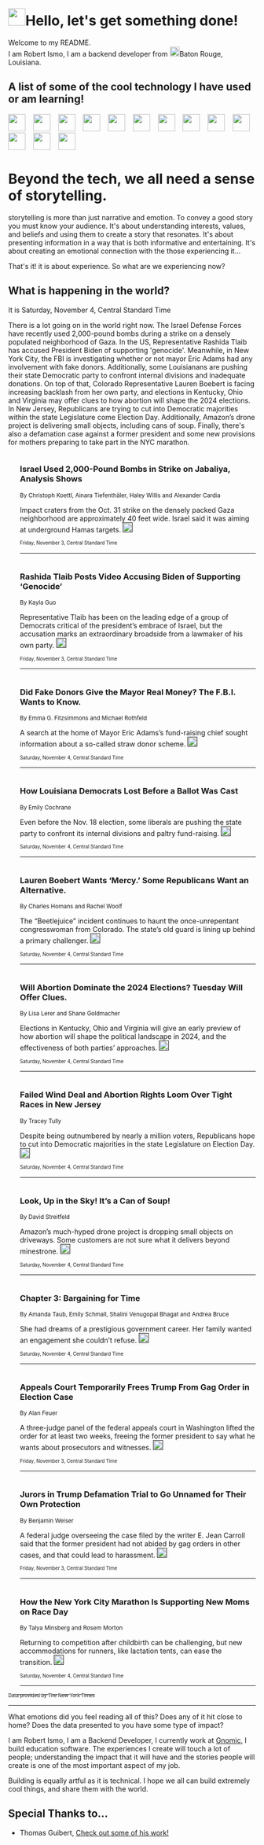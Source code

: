 <h1><img src="https://emojis.slackmojis.com/emojis/images/1643514375/3493/hot-coffee.gif?1643514375" width="35"/>Hello, let's get something done!</h1>

<p>Welcome to my README.<br/>
I am Robert Ismo, I am a backend developer from <img src="https://emojis.slackmojis.com/emojis/images/1638395689/50435/moulin_rouge.png?1638395689" width="20"/>Baton Rouge, Louisiana.</p>
<h2>A list of some of the cool technology I have used or am learning!</h2>
<p>
<img src="https://emojis.slackmojis.com/emojis/images/1643516091/21142/meow_bongotap.gif?1643516091" width="35" alt="">
<img src="https://img.shields.io/badge/Favorite%20Frontend%20Framework-SvelteKit-f83903" alt="">
<img src="https://img.shields.io/badge/Second%20Favorite-Vue-40b581" alt="">
<img src="https://img.shields.io/badge/Most%20Used%20Runtime-Nodejs-78b061" alt="">
<img src="https://emojis.slackmojis.com/emojis/images/1643517416/34482/fire.gif?1643517416" width="35" alt="">
<img src="https://img.shields.io/badge/Javascript%20But%20Better-Typescript-0078ca" alt="">
<img src="https://img.shields.io/badge/Favorite%20Language-Elixir-3e244d" alt="">
<img src="https://img.shields.io/badge/Containerize%20Everything-Docker-6ac9ef" alt="">
<img src="https://emojis.slackmojis.com/emojis/images/1643514596/5999/meow_party.gif?1643514596" width="35" alt="">
<img src="https://img.shields.io/badge/API%20Love%20Language-Graphql-de32a5" alt="">
<img src="https://img.shields.io/badge/Our%20Favorite%20Version%20Controller-Git-e94f33" alt="">
<img src="https://img.shields.io/badge/Favorite%20Database-Redis-d42d1d" alt="">
<img src="https://emojis.slackmojis.com/emojis/images/1643514559/5584/deployparrot.gif?1643514559" width="35" alt="">
<img src="https://img.shields.io/badge/Container%20Interstate-RabbitMQ-f66200" alt="">
<img src="https://img.shields.io/badge/Gotta%20Learn-Kubernetes-316adf" alt="">
<img src="https://img.shields.io/badge/Really%20Mature%20Now-WASM-654fef" alt="">
<img src="https://emojis.slackmojis.com/emojis/images/1666642497/61942/dance_vibe.gif?1666642497" width="35" alt="">
<img src="https://img.shields.io/badge/For%20My%20M1-ARM64-657d96" alt="">
<img src="https://img.shields.io/badge/Loving%20This%20So%20Much-TailwindCSS-17bcb5" alt="">
<img src="https://img.shields.io/badge/Cool%20Build%20Tool-Vite-f9cb24" alt="">
<img src="https://emojis.slackmojis.com/emojis/images/1669231376/62819/working-on-it.gif?1669231376" width="35" alt="">
<img src="https://img.shields.io/badge/Fun%20and%20Easy%20Database-MongoDB-5f8c49" alt="">
<img src="https://img.shields.io/badge/JS%20Life%20Support-NPM-c73737" alt="">
<img src="https://img.shields.io/badge/I%20Liked%20It-DynamoDB-0073b9" alt="">
<img src="https://emojis.slackmojis.com/emojis/images/1643514045/46/question.gif?1643514045" width="35" alt="">
<img src="https://img.shields.io/badge/cool-React-60d6f9" alt="">
<img src="https://img.shields.io/badge/Future%20Big%20Project-Lambda-f37e00" alt="">
<img src="https://img.shields.io/badge/NPM%20But%20Better-PNPM-f1aa07" alt="">
<img src="https://emojis.slackmojis.com/emojis/images/1643514943/9662/fbwow.gif?1643514943" width="35" alt="">
<img src="https://img.shields.io/badge/First%20Language-C-662079" alt="">
<img src="https://img.shields.io/badge/Where%20I%20Deploy%20Frontend-Vercel-000000" alt="">
<img src="https://img.shields.io/badge/Who%20Does%20not%20Want%20an%20App-Swift-f9492a" alt="">
<img src="https://emojis.slackmojis.com/emojis/images/1643514058/151/javascript.png?1643514058" width="35" alt="">
<img src="https://img.shields.io/badge/cool-Python-fbd542" alt="">
<img src="https://img.shields.io/badge/Favorite%20Something-Stripe-656cdc" alt="">
<img src="https://img.shields.io/badge/Of%20Course-HTML5-ed6327" alt="">
<img src="https://emojis.slackmojis.com/emojis/images/1660415405/60731/bomb.gif?1660415405" width="35" alt="">
<img src="https://img.shields.io/badge/hate-CSS-2964ec" alt="">
<img src="https://img.shields.io/badge/Learning-CircleCI-141215" alt="">
<img src="https://img.shields.io/badge/Learning-Rust-fbbb3b" alt="">
<img src="https://emojis.slackmojis.com/emojis/images/1660415397/60712/writing-hand.gif?1660415397" width="35" alt="">
<img src="https://img.shields.io/badge/Dev%20Browser%20of%20Choice-Firefox-cc4e26" alt="">
<img src="https://img.shields.io/badge/Recoverying%20From%20Windows-UNIX-1781e3" alt="">
<img src="https://img.shields.io/badge/LOVE-LogSeq-90c1c2" alt="">
<img src="https://emojis.slackmojis.com/emojis/images/1643514066/223/kirby.gif?1643514066" width="35" alt="">
<img src="https://img.shields.io/badge/Daily%20Driver-MacOS-e6e6e8" alt="">
<img src="https://img.shields.io/badge/Git%20Server-Github-000000" alt="">
<img src="https://img.shields.io/badge/enjoyable-EC2-f17428" alt="">
<img src="https://emojis.slackmojis.com/emojis/images/1643514239/2069/excited.gif?1643514239" width="35" alt="">
</p>
<h1>Beyond the tech, we all need a sense of storytelling.</h1>
<p>storytelling is more than just narrative and emotion. To convey a good story you must know your audience. It's about understanding interests, values, and beliefs and using them to create a story that resonates. It's about presenting information in a way that is both informative and entertaining. It's about creating an emotional connection with the those experiencing it...</p>
<p>That's it! it is about experience. So what are we experiencing now?</p>
<h2>What is happening in the world?</h2>
<p>It is Saturday, November 4, Central Standard Time</p>
<p>
There is a lot going on in the world right now. The Israel Defense Forces have recently used 2,000-pound bombs during a strike on a densely populated neighborhood of Gaza. In the US, Representative Rashida Tlaib has accused President Biden of supporting &#39;genocide&#39;. Meanwhile, in New York City, the FBI is investigating whether or not mayor Eric Adams had any involvement with fake donors. Additionally, some Louisianans are pushing their state Democratic party to confront internal divisions and inadequate donations. On top of that, Colorado Representative Lauren Boebert is facing increasing backlash from her own party, and elections in Kentucky, Ohio and Virginia may offer clues to how abortion will shape the 2024 elections. In New Jersey, Republicans are trying to cut into Democratic majorities within the state Legislature come Election Day. Additionally, Amazon’s drone project is delivering small objects, including cans of soup. Finally, there&#39;s also a defamation case against a former president and some new provisions for mothers preparing to take part in the NYC marathon.</p>
<ol>
<img src="https://img.shields.io/badge/-world-blue" alt="">
<h3>Israel Used 2,000-Pound Bombs in Strike on Jabaliya, Analysis Shows</h3>
<sub>By Christoph Koettl, Ainara Tiefenthäler, Haley Willis and Alexander Cardia</sub>
<p>Impact craters from the Oct. 31 strike on the densely packed Gaza neighborhood are approximately 40 feet wide. Israel said it was aiming at underground Hamas targets.  <a href=""><img src="https://developer.nytimes.com/files/poweredby_nytimes_30b.png?v=1583354208352" height="20"></a></p>
<sub><sub>Friday, November 3, Central Standard Time</sub></sub>
<hr/>
<img src="https://img.shields.io/badge/-world-blue" alt="">
<h3>Rashida Tlaib Posts Video Accusing Biden of Supporting ‘Genocide’</h3>
<sub>By Kayla Guo</sub>
<p>Representative Tlaib has been on the leading edge of a group of Democrats critical of the president’s embrace of Israel, but the accusation marks an extraordinary broadside from a lawmaker of his own party.  <a href=""><img src="https://developer.nytimes.com/files/poweredby_nytimes_30b.png?v=1583354208352" height="20"></a></p>
<sub><sub>Friday, November 3, Central Standard Time</sub></sub>
<hr/>
<img src="https://img.shields.io/badge/-nyregion-blue" alt="">
<h3>Did Fake Donors Give the Mayor Real Money? The F.B.I. Wants to Know.</h3>
<sub>By Emma G. Fitzsimmons and Michael Rothfeld</sub>
<p>A search at the home of Mayor Eric Adams’s fund-raising chief sought information about a so-called straw donor scheme.  <a href=""><img src="https://developer.nytimes.com/files/poweredby_nytimes_30b.png?v=1583354208352" height="20"></a></p>
<sub><sub>Saturday, November 4, Central Standard Time</sub></sub>
<hr/>
<img src="https://img.shields.io/badge/-us-blue" alt="">
<h3>How Louisiana Democrats Lost Before a Ballot Was Cast</h3>
<sub>By Emily Cochrane</sub>
<p>Even before the Nov. 18 election, some liberals are pushing the state party to confront its internal divisions and paltry fund-raising.  <a href=""><img src="https://developer.nytimes.com/files/poweredby_nytimes_30b.png?v=1583354208352" height="20"></a></p>
<sub><sub>Saturday, November 4, Central Standard Time</sub></sub>
<hr/>
<img src="https://img.shields.io/badge/-us-blue" alt="">
<h3>Lauren Boebert Wants ‘Mercy.’ Some Republicans Want an Alternative.</h3>
<sub>By Charles Homans and Rachel Woolf</sub>
<p>The “Beetlejuice” incident continues to haunt the once-unrepentant congresswoman from Colorado. The state’s old guard is lining up behind a primary challenger.  <a href=""><img src="https://developer.nytimes.com/files/poweredby_nytimes_30b.png?v=1583354208352" height="20"></a></p>
<sub><sub>Saturday, November 4, Central Standard Time</sub></sub>
<hr/>
<img src="https://img.shields.io/badge/-us-blue" alt="">
<h3>Will Abortion Dominate the 2024 Elections? Tuesday Will Offer Clues.</h3>
<sub>By Lisa Lerer and Shane Goldmacher</sub>
<p>Elections in Kentucky, Ohio and Virginia will give an early preview of how abortion will shape the political landscape in 2024, and the effectiveness of both parties’ approaches.  <a href=""><img src="https://developer.nytimes.com/files/poweredby_nytimes_30b.png?v=1583354208352" height="20"></a></p>
<sub><sub>Saturday, November 4, Central Standard Time</sub></sub>
<hr/>
<img src="https://img.shields.io/badge/-nyregion-blue" alt="">
<h3>Failed Wind Deal and Abortion Rights Loom Over Tight Races in New Jersey</h3>
<sub>By Tracey Tully</sub>
<p>Despite being outnumbered by nearly a million voters, Republicans hope to cut into Democratic majorities in the state Legislature on Election Day.  <a href=""><img src="https://developer.nytimes.com/files/poweredby_nytimes_30b.png?v=1583354208352" height="20"></a></p>
<sub><sub>Saturday, November 4, Central Standard Time</sub></sub>
<hr/>
<img src="https://img.shields.io/badge/-technology-blue" alt="">
<h3>Look, Up in the Sky! It’s a Can of Soup!</h3>
<sub>By David Streitfeld</sub>
<p>Amazon’s much-hyped drone project is dropping small objects on driveways. Some customers are not sure what it delivers beyond minestrone.  <a href=""><img src="https://developer.nytimes.com/files/poweredby_nytimes_30b.png?v=1583354208352" height="20"></a></p>
<sub><sub>Saturday, November 4, Central Standard Time</sub></sub>
<hr/>
<img src="https://img.shields.io/badge/-world-blue" alt="">
<h3>Chapter 3: Bargaining for Time</h3>
<sub>By Amanda Taub, Emily Schmall, Shalini Venugopal Bhagat and Andrea Bruce</sub>
<p>She had dreams of a prestigious government career. Her family wanted an engagement she couldn’t refuse.  <a href=""><img src="https://developer.nytimes.com/files/poweredby_nytimes_30b.png?v=1583354208352" height="20"></a></p>
<sub><sub>Saturday, November 4, Central Standard Time</sub></sub>
<hr/>
<img src="https://img.shields.io/badge/-us-blue" alt="">
<h3>Appeals Court Temporarily Frees Trump From Gag Order in Election Case</h3>
<sub>By Alan Feuer</sub>
<p>A three-judge panel of the federal appeals court in Washington lifted the order for at least two weeks, freeing the former president to say what he wants about prosecutors and witnesses.  <a href=""><img src="https://developer.nytimes.com/files/poweredby_nytimes_30b.png?v=1583354208352" height="20"></a></p>
<sub><sub>Friday, November 3, Central Standard Time</sub></sub>
<hr/>
<img src="https://img.shields.io/badge/-nyregion-blue" alt="">
<h3>Jurors in Trump Defamation Trial to Go Unnamed for Their Own Protection</h3>
<sub>By Benjamin Weiser</sub>
<p>A federal judge overseeing the case filed by the writer E. Jean Carroll said that the former president had not abided by gag orders in other cases, and that could lead to harassment.  <a href=""><img src="https://developer.nytimes.com/files/poweredby_nytimes_30b.png?v=1583354208352" height="20"></a></p>
<sub><sub>Friday, November 3, Central Standard Time</sub></sub>
<hr/>
<img src="https://img.shields.io/badge/-nyregion-blue" alt="">
<h3>How the New York City Marathon Is Supporting New Moms on Race Day</h3>
<sub>By Talya Minsberg and Rosem Morton</sub>
<p>Returning to competition after childbirth can be challenging, but new accommodations for runners, like lactation tents, can ease the transition.  <a href=""><img src="https://developer.nytimes.com/files/poweredby_nytimes_30b.png?v=1583354208352" height="20"></a></p>
<sub><sub>Saturday, November 4, Central Standard Time</sub></sub>
<hr/>
</ol>
<a href="https://developer.nytimes.com"><sub><sub>Data provided by The New York Times</sub></sub></a>
<hr/>
<p>What emotions did you feel reading all of this? Does any of it hit close to home? Does the data presented to you have some type of impact?</p>
<p>I am Robert Ismo, I am a Backend Developer, I currently work at <a href="https://gnomic.education/">Gnomic</a>, I build education software. The experiences I create will touch a lot of people; understanding the impact that it will have and the stories people will create is one of the most important aspect of my job.</p>
<p>Building is equally artful as it is technical. I hope we all can build extremely cool things, and share them with the world.</p>
<h2>Special Thanks to...</h2>
<ul>
<li>Thomas Guibert, <a href="https://github.com/thmsgbrt/thmsgbrt">Check out some of his work!</a></li>
</ul>